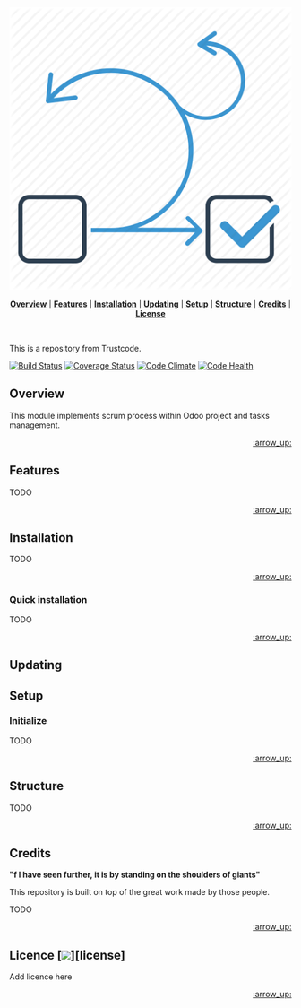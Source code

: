 <p align="center">
<a name="top" href="http://trustcode.com.br/scrum"><img src="https://github.com/Trust-Code/odoo-project_scrum/raw/10.0/project_scrum/static/description/icon.png"></a>
</p>

<p align="center">
<b><a href="#overview">Overview</a></b>
|
<b><a href="#features">Features</a></b>
|
<b><a href="#installation">Installation</a></b>
|
<b><a href="#updating">Updating</a></b>
|
<b><a href="#setup">Setup</a></b>
|
<b><a href="#structure">Structure</a></b>
|
<b><a href="#credits">Credits</a></b>
|
<b><a href="#license">License</a></b>
</p>

<br>

This is a repository from Trustcode.

[![Build Status](https://travis-ci.org/Trust-Code/scrum.svg?branch=10.0)](https://travis-ci.org/Trust-Code/scrum)
[![Coverage Status](https://coveralls.io/repos/Trust-Code/scrum/badge.svg?branch=10.0)](https://coveralls.io/r/Trust-Code/scrum?branch=10.0)
[![Code Climate](https://codeclimate.com/github/Trust-Code/scrum/badges/gpa.svg)](https://codeclimate.com/github/Trust-Code/scrum)
[![Code Health](https://landscape.io/github/Trust-Code/scrum/10.0/landscape.svg?style=flat)](https://landscape.io/github/Trust-Code/scrum/10.0)


## Overview

This module implements scrum process within Odoo project and tasks management.

<p align="right"><a href="#top">:arrow_up:</a></p>

## Features

TODO

<p align="right"><a href="#top">:arrow_up:</a></p>

## Installation

TODO

<p align="right"><a href="#top">:arrow_up:</a></p>

### Quick installation

TODO

<p align="right"><a href="#top">:arrow_up:</a></p>

## Updating

## Setup

### Initialize

TODO

<p align="right"><a href="#top">:arrow_up:</a></p>

## Structure

TODO

<p align="right"><a href="#top">:arrow_up:</a></p>

## Credits

**"f I have seen further, it is by standing on the shoulders of giants"**

This repository is built on top of the great work made by those people.

TODO

<p align="right"><a href="#top">:arrow_up:</a></p>

## Licence [![](http://img.shields.io/badge/license-MIT-blue.svg?style=flat-square)][license]

Add licence here

<p align="right"><a href="#top">:arrow_up:</a></p>
